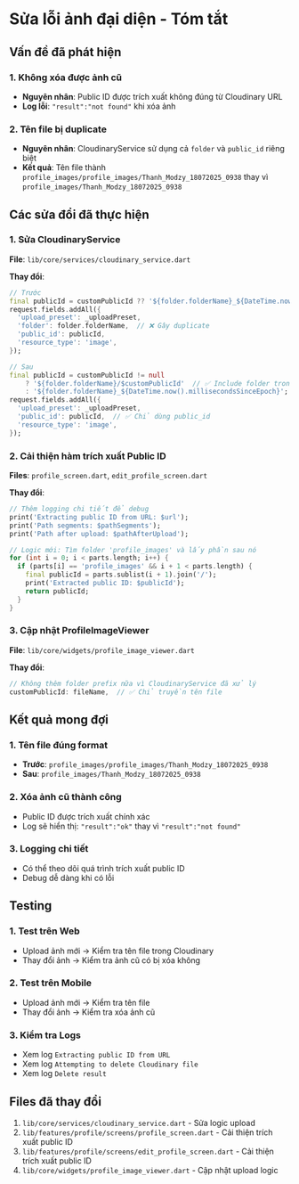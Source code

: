 # Sửa lỗi ảnh đại diện - Tóm tắt

## Vấn đề đã phát hiện

### 1. Không xóa được ảnh cũ
- **Nguyên nhân**: Public ID được trích xuất không đúng từ Cloudinary URL
- **Log lỗi**: `"result":"not found"` khi xóa ảnh

### 2. Tên file bị duplicate
- **Nguyên nhân**: CloudinaryService sử dụng cả `folder` và `public_id` riêng biệt
- **Kết quả**: Tên file thành `profile_images/profile_images/Thanh_Modzy_18072025_0938` thay vì `profile_images/Thanh_Modzy_18072025_0938`

## Các sửa đổi đã thực hiện

### 1. Sửa CloudinaryService
**File**: `lib/core/services/cloudinary_service.dart`

**Thay đổi**:
```dart
// Trước
final publicId = customPublicId ?? '${folder.folderName}_${DateTime.now().millisecondsSinceEpoch}';
request.fields.addAll({
  'upload_preset': _uploadPreset,
  'folder': folder.folderName,  // ❌ Gây duplicate
  'public_id': publicId,
  'resource_type': 'image',
});

// Sau
final publicId = customPublicId != null 
    ? '${folder.folderName}/$customPublicId'  // ✅ Include folder trong public_id
    : '${folder.folderName}_${DateTime.now().millisecondsSinceEpoch}';
request.fields.addAll({
  'upload_preset': _uploadPreset,
  'public_id': publicId,  // ✅ Chỉ dùng public_id
  'resource_type': 'image',
});
```

### 2. Cải thiện hàm trích xuất Public ID
**Files**: `profile_screen.dart`, `edit_profile_screen.dart`

**Thay đổi**:
```dart
// Thêm logging chi tiết để debug
print('Extracting public ID from URL: $url');
print('Path segments: $pathSegments');
print('Path after upload: $pathAfterUpload');

// Logic mới: Tìm folder 'profile_images' và lấy phần sau nó
for (int i = 0; i < parts.length; i++) {
  if (parts[i] == 'profile_images' && i + 1 < parts.length) {
    final publicId = parts.sublist(i + 1).join('/');
    print('Extracted public ID: $publicId');
    return publicId;
  }
}
```

### 3. Cập nhật ProfileImageViewer
**File**: `lib/core/widgets/profile_image_viewer.dart`

**Thay đổi**:
```dart
// Không thêm folder prefix nữa vì CloudinaryService đã xử lý
customPublicId: fileName,  // ✅ Chỉ truyền tên file
```

## Kết quả mong đợi

### 1. Tên file đúng format
- **Trước**: `profile_images/profile_images/Thanh_Modzy_18072025_0938`
- **Sau**: `profile_images/Thanh_Modzy_18072025_0938`

### 2. Xóa ảnh cũ thành công
- Public ID được trích xuất chính xác
- Log sẽ hiển thị: `"result":"ok"` thay vì `"result":"not found"`

### 3. Logging chi tiết
- Có thể theo dõi quá trình trích xuất public ID
- Debug dễ dàng khi có lỗi

## Testing

### 1. Test trên Web
- Upload ảnh mới → Kiểm tra tên file trong Cloudinary
- Thay đổi ảnh → Kiểm tra ảnh cũ có bị xóa không

### 2. Test trên Mobile
- Upload ảnh mới → Kiểm tra tên file
- Thay đổi ảnh → Kiểm tra xóa ảnh cũ

### 3. Kiểm tra Logs
- Xem log `Extracting public ID from URL`
- Xem log `Attempting to delete Cloudinary file`
- Xem log `Delete result`

## Files đã thay đổi

1. `lib/core/services/cloudinary_service.dart` - Sửa logic upload
2. `lib/features/profile/screens/profile_screen.dart` - Cải thiện trích xuất public ID
3. `lib/features/profile/screens/edit_profile_screen.dart` - Cải thiện trích xuất public ID
4. `lib/core/widgets/profile_image_viewer.dart` - Cập nhật upload logic 